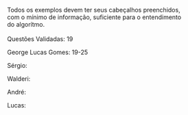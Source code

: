 Todos os exemplos devem ter seus cabeçalhos preenchidos, <br />
com o mínimo de informação, suficiente para o entendimento <br />
do algorítmo. <br />
<br />
Questões Validadas: 19<br />

George Lucas Gomes: 19-25 <br />

Sérgio: <br />

Walderi: <br />

André: <br />

Lucas: <br />
